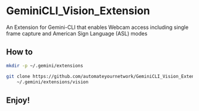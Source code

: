 # GeminiCLI_Vision_Extension
An Extension for Gemini-CLI that enables Webcam access including single frame capture and American Sign Language (ASL) modes

## How to 

```bash
mkdir -p ~/.gemini/extensions

git clone https://github.com/automateyournetwork/GeminiCLI_Vision_Extension.git \
    ~/.gemini/extensions/vision
```

## Enjoy! 
